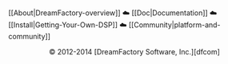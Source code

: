 [[About|DreamFactory-overview]]   :cloud:   [[Doc|Documentation]]   :cloud:   [[Install|Getting-Your-Own-DSP]]   :cloud:   [[Community|platform-and-community]]

<p align="center">&copy; 2012-2014 [DreamFactory Software, Inc.][dfcom]</p>

[dfcom]: https://www.dreamfactory.com/  "DreamFactory.com"